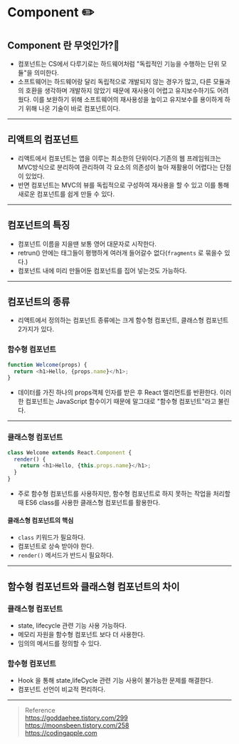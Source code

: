 # Component ✏️

## Component 란 무엇인가?🤣

- 컴포넌트는 CS에서 다루기로는 하드웨어처럼 "독립적인 기능을 수행하는 단위 모듈"을 의미한다.
- 소프트웨어는 하드웨어랑 달리 독립적으로 개발되지 않는 경우가 많고, 다른 모듈과의 호환을 생각하며 개발하지 않았기 때문에 재사용이 어렵고 유지보수하기도 어려웠다. 이를 보완하기 위해 소프트웨어의 재사용성을 높이고 유지보수를 용이하게 하기 위해 나온 기술이 바로 컴포넌트이다.

---

## 리액트의 컴포넌트

- 리액트에서 컴포넌트는 앱을 이루는 최소한의 단위이다.기존의 웹 프레임워크는 MVC방식으로 분리하여 관리하여 각 요소의 의존성이 높아 재활용이 어렵다는 단점이 있었다.
- 반면 컴포넌트는 MVC의 뷰를 독립적으로 구성하여 재사용을 할 수 있고 이를 통해 새로운 컴포넌트를 쉽게 만들 수 있다.

---

## 컴포넌트의 특징

- 컴포넌트 이름을 지을땐 보통 영어 대문자로 시작한다.
- retrun() 안에는 태그들이 평행하게 여러개 들어갈수 없다(`fragments` 로 묶을수 있다.)
- 컴포넌트 내에 미리 만들어둔 컴포넌트를 집어 넣는것도 가능하다.

---

## 컴포넌트의 종류

- 리액트에서 정의하는 컴포넌트 종류에는 크게 함수형 컴포넌트, 클래스형 컴포넌트 2가지가 있다.

### 함수형 컴포넌트

```javascript
function Welcome(props) {
  return <h1>Hello, {props.name}</h1>;
}
```

- 데이터를 가진 하나의 props객체 인자를 받은 후 React 엘리먼트를 반환한다. 이러한 컴포넌트는 JavaScript 함수이기 때문에 말그대로 "함수형 컴포넌트"라고 불린다.

---

### 클래스형 컴포넌트

```javascript
class Welcome extends React.Component {
  render() {
    return <h1>Hello, {this.props.name}</h1>;
  }
}
```

- 주로 함수형 컴포넌트를 사용하지만, 함수형 컴포넌트로 하지 못하는 작업을 처리할 때 ES6 class를 사용한 클래스형 컴포넌트를 활용한다.

#### 클래스형 컴포넌트의 핵심

- `class` 키워드가 필요하다.
- 컴포넌트로 상속 받아야 한다.
- `render()` 메서드가 반드시 필요하다.

---

## 함수형 컴포넌트와 클래스형 컴포넌트의 차이

### 클래스형 컴포넌트

- state, lifecycle 관련 기능 사용 가능하다.
- 메모리 자원을 함수형 컴포넌트 보다 더 사용한다.
- 임의의 메서드를 정의할 수 있다.

### 함수형 컴포넌트

- Hook 을 통해 state,lifeCycle 관련 기능 사용이 불가능한 문제를 해결한다.
- 컴포넌트 선언이 비교적 편리하다.

---

> Reference  
> https://goddaehee.tistory.com/299  
> https://moonsbeen.tistory.com/258  
> https://codingapple.com
